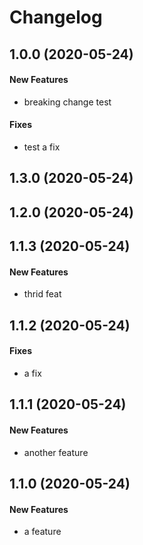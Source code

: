 # Changelog

## 1.0.0 (2020-05-24)

#### New Features

* breaking change test
#### Fixes

* test a fix

## 1.3.0 (2020-05-24)


## 1.2.0 (2020-05-24)


## 1.1.3 (2020-05-24)

#### New Features

* thrid feat

## 1.1.2 (2020-05-24)

#### Fixes

* a fix

## 1.1.1 (2020-05-24)

#### New Features

* another feature

## 1.1.0 (2020-05-24)

#### New Features

* a feature

